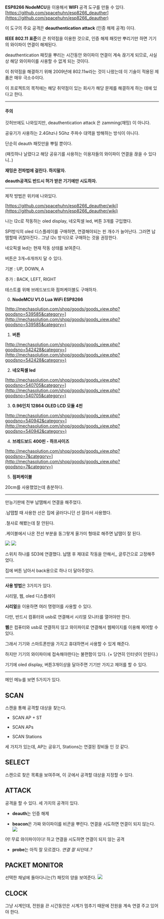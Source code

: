 **ESP8266 NodeMCU**을 이용해서 **WIFI** 공격 도구를 만들 수 있다.
[https://github.com/spacehuhn/esp8266_deauther](https://github.com/spacehuhn/esp8266_deauther)

이 도구의 주요 공격은 **deauthentication attack**  (인증 해제 공격) 이다.

 **IEEE 802.11 표준**의 큰 취약점을 이용한 것으로, 인증 해제 패킷만 뿌리기만 하면 기기의 와이파이 연결이 해제된다.

deauthentication 패킷을 뿌리는 시간동안 와이파이 연결이 계속 끊기게 되므로, 사실상 해당 와이파이를 사용할 수 없게 되는 것이다.

이 취약점을 해결하기 위해 2009년에 802.11w라는 것이 나왔는데 이 기술이 적용된 제품은 매우 극소수이다.

이 프로젝트의 목적에는 해당 취약점이 있는 회사가 해당 문제를 해결하게 하는 데에 있다고 한다.

----------
#### 주의

깃허브에도 나와있지만, deauthentication attack 은 zamming(재밍) 이 아니다.

공유기가 사용하는 2.4Ghz나 5Ghz 주파수 대역을 방해하는 방식이 아니다.

단순히 deauth 패킷만을 뿌릴 뿐이다.

(패킷하나 날렸다고 해당 공유기를 사용하는 이용자들의 와이파이 연결을 끊을 수 있다니..)


**재밍은 전파법에 걸린다. 하지말자.**

**deauth공격도  반드시  허가 받은 기기에만 시도하자.**

----------

제작 방법은 위키에 나와있다.

[https://github.com/spacehuhn/esp8266_deauther/wiki](https://github.com/spacehuhn/esp8266_deauther/wiki)

나는 l2c로 작동하는 oled display, 네오픽셀 led, 버튼 3개를 구입했다.

SPI방식의 oled 디스플레이를 구매하면, 연결해야되는 핀 개수가 늘어난다. 그러면 납땜할때 귀찮아진다.. 그냥 l2c 방식으로 구매하는 것을 권장한다.

네오픽셀 led는 현재 작동 상태를 보여준다.

버튼은 3개~6개까지 달 수 있다.

기본 : UP, DOWN, A

추가 : BACK, LEFT, RIGHT

테스트를 위해 브레드보드와 점퍼케이블도 구매하자.

0.  **NodeMCU V1.0 Lua WiFi ESP8266**

[http://mechasolution.com/shop/goods/goods_view.php?goodsno=539585&category=](http://mechasolution.com/shop/goods/goods_view.php?goodsno=539585&category=)

1.  **버튼**

[http://mechasolution.com/shop/goods/goods_view.php?goodsno=542428&category=](http://mechasolution.com/shop/goods/goods_view.php?goodsno=542428&category=)

2.  **네오픽셀 led**

[http://mechasolution.com/shop/goods/goods_view.php?goodsno=540705&category=](http://mechasolution.com/shop/goods/goods_view.php?goodsno=540705&category=)

3.  **0.96인치 12864 OLED LCD 모듈 4핀**

[http://mechasolution.com/shop/goods/goods_view.php?goodsno=540942&category=](http://mechasolution.com/shop/goods/goods_view.php?goodsno=540942&category=)

4.  **브레드보드 400핀 - 하프사이즈**

[http://mechasolution.com/shop/goods/goods_view.php?goodsno=7&category=](http://mechasolution.com/shop/goods/goods_view.php?goodsno=7&category=)

5.  **점퍼케이블**

20cm를 사용했었는데 충분하다.

------------------

만능기판에 전부 납땜해서 연결을 해주었다.

.납땝할 때 사용한 선은 집에 굴러다니던 선 잘라서 사용했다.

.철사로 해봤는데 잘 안된다.

.케이블에서 나온 전선 부분을 동그랗게 올가미 형태로 해주면 납땜이 잘 된다.

![](ardu0-0.png) ![](ardu0-1.png)

스위치 하나를 SD3에 연결했다. 납땜 후 제대로 작동을 안해서,, 글루건으로 고정해주었다.

집에 버튼 남아서 back용으로 하나 더 달아주었다.

----------

**사용 방법**은 3가지가 있다.

시리얼, 웹, oled 디스플레이

**시리얼**을 이용하면 여러 명령어를 사용할 수 있다.

다만, 반드시 컴퓨터와 usb로 연결해서 시리얼 모니터를 열어야만 한다.

**웹**은 컴퓨터와 usb로 연결하지 않고 와이파이로 연결해서 웹페이지를 이용해 제어할 수 있다.

그래서 기기와 스마트폰만을 가지고 휴대하면서 사용할 수 있게 해준다.

하지만 기기의 와이파이에 접속해야한다는 불편함이 있다. (+ 당연히 인터넷이 안된다.)

기기에 oled display, 버튼3개이상을 달아주면 기기만 가지고 제어를 할 수 있다.

----------

메인 메뉴를 보면 5가지가 있다.

**SCAN**
------------

스캔을 통해 공격할 대상을 찾는다.

- SCAN AP + ST

- SCAN APs

- SCAN Stations

세 가지가 있는데, AP는 공유기, Stations는 연결된 장비들 인 것 같다.

**SELECT**
----------

스캔으로 찾은 목록을 보여주며, 이 곳에서 공격할 대상을 지정할 수 있다.


 **ATTACK**
 -----------------

공격을 할 수 있다. 세 가지의 공격이 있다.

-  **deauth**는 인증 해제

- **beacon**은 가짜 와이파이를 비콘을 뿌린다. 연결을 시도하면 연결이 되지 않는다.
 ![](ardu0-2.jpg)

어! 무료 와이파이이다! 하고 연결을 시도하면 연결이 되지 않는 공격

 - **probe**는 아직 잘 모르겠다.  _연결 잘 되던데..?_

**PACKET MONITOR**
-------------

선택한 채널에 돌아다니는(?) 패킷의 양을 보여준다.
![](ardu0-3.jpg)

 **CLOCK**
 ------------

그냥 시계인데, 전원을 끈 시간동안은 시계가 멈추기 때문에 전원을 계속 연결 주고 있어야 한다.